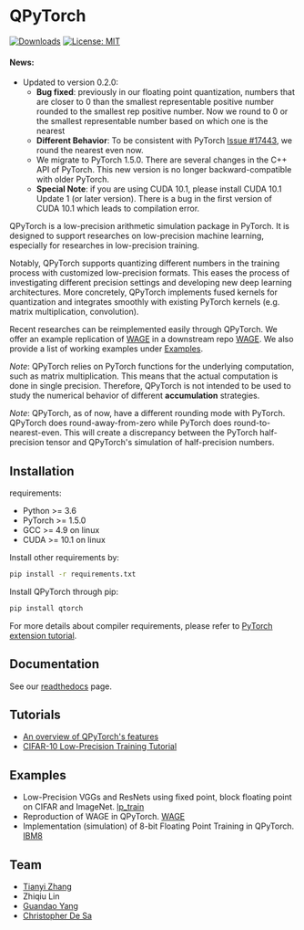 # QPyTorch
[![Downloads](https://pepy.tech/badge/qtorch)](https://pepy.tech/project/qtorch) [![License: MIT](https://img.shields.io/badge/License-MIT-yellow.svg)](https://opensource.org/licenses/MIT)

#### News:
- Updated to version 0.2.0:
  - **Bug fixed**: previously in our floating point quantization, numbers that are closer to 0 than the smallest 
  representable positive number rounded to the smallest rep positive number. Now we round to 0 or the smallest 
  representable number based on which one is the nearest
  - **Different Behavior**: To be consistent with PyTorch [Issue #17443](https://github.com/pytorch/pytorch/pull/17443),
  we round the nearest even now.
  - We migrate to PyTorch 1.5.0. There are several changes in the C++ API of PyTorch. 
  This new version is no longer backward-compatible with older PyTorch. 
  - **Special Note**: if you are using CUDA 10.1, please install CUDA 10.1 Update 1 (or later version). There is a bug in 
  the first version of CUDA 10.1 which leads to compilation error.


QPyTorch is a low-precision arithmetic simulation package in
PyTorch. It is designed to support researches on low-precision machine
learning, especially for researches in low-precision training. 

Notably, QPyTorch supports quantizing different numbers in the training process
with customized low-precision formats. This eases the process of investigating
different precision settings and developing new deep learning architectures. More
concretely, QPyTorch implements fused kernels for quantization and integrates
smoothly with existing PyTorch kernels (e.g. matrix multiplication, convolution). 

Recent researches can be reimplemented easily through QPyTorch. We offer an
example replication of [WAGE](https://arxiv.org/abs/1802.04680) in a downstream
repo [WAGE](https://github.com/Tiiiger/QPyTorch/blob/master/examples/WAGE). We also provide a list
of working examples under [Examples](#examples).

*Note*: QPyTorch relies on PyTorch functions for the underlying computation,
such as matrix multiplication. This means that the actual computation is done in
single precision. Therefore, QPyTorch is not intended to be used to study the
numerical behavior of different **accumulation** strategies.

*Note*: QPyTorch, as of now, have a different rounding mode with PyTorch. QPyTorch does round-away-from-zero while
PyTorch does round-to-nearest-even. This will create a discrepancy between the PyTorch half-precision tensor 
and QPyTorch's simulation of half-precision numbers.

## Installation

requirements:

- Python >= 3.6
- PyTorch >= 1.5.0
- GCC >= 4.9 on linux
- CUDA >= 10.1 on linux

Install other requirements by:
```bash
pip install -r requirements.txt
```

Install QPyTorch through pip:
```bash
pip install qtorch
```

For more details about compiler requirements, 
please refer to [PyTorch extension tutorial](https://pytorch.org/tutorials/advanced/cpp_extension.html).

## Documentation
See our [readthedocs](https://qpytorch.readthedocs.io/en/latest/) page.

## Tutorials
- [An overview of QPyTorch's features](https://github.com/Tiiiger/QPyTorch/blob/master/examples/tutorial/Functionality_Overview.ipynb)
- [CIFAR-10 Low-Precision Training Tutorial](https://github.com/Tiiiger/QPyTorch/blob/master/examples/tutorial/CIFAR10_Low_Precision_Training_Example.ipynb)

## Examples
- Low-Precision VGGs and ResNets using fixed point, block floating point on CIFAR and ImageNet. [lp_train](https://github.com/Tiiiger/QPyTorch/blob/master/examples/lp_train)
- Reproduction of WAGE in QPyTorch. [WAGE](https://github.com/Tiiiger/QPyTorch/blob/master/examples/WAGE)
- Implementation (simulation) of 8-bit Floating Point Training in QPyTorch. [IBM8](https://github.com/Tiiiger/QPyTorch/blob/master/examples/IBM8)

## Team
* [Tianyi Zhang](https://scholar.google.com/citations?user=OI0HSa0AAAAJ&hl=en)
* Zhiqiu Lin
* [Guandao Yang](http://www.guandaoyang.com/)
* [Christopher De Sa](http://www.cs.cornell.edu/~cdesa/)
